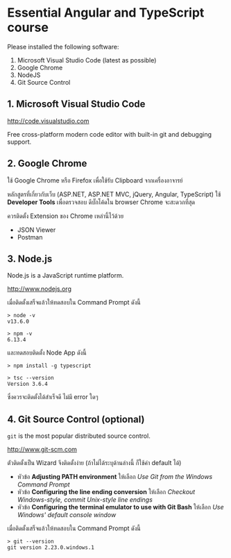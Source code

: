 # Essential Angular and TypeScript course

Please installed the following software:

1. Microsoft Visual Studio Code (latest as possible)
2. Google Chrome
3. NodeJS
4. Git Source Control 

## 1. Microsoft Visual Studio Code
http://code.visualstudio.com

Free cross-platform modern code editor 
with built-in git and debugging support. 


## 2. Google Chrome

ใช้ Google Chrome หรือ Firefox เพื่อใช้รับ Clipboard จากเครื่องอาจารย์

หลักสูตรที่เกี่ยวกับเว็บ (ASP.NET, ASP.NET MVC, jQuery, Angular, TypeScript) 
ใช้ **Developer Tools** เพื่อตรวจสอบ ดีบั๊กโค้ดใน browser Chrome จะสะดวกที่สุด

ควรติดตั้ง Extension ของ Chrome เหล่านี้ไว้ด้วย
- JSON Viewer
- Postman

## 3. Node.js

Node.js is a JavaScript runtime platform.

http://www.nodejs.org

เมื่อติดตั้งเสร็จแล้วให้ทดสอบใน Command Prompt ดังนี้

```
> node -v
v13.6.0

> npm -v  
6.13.4
```

และทดสอบติดตั้ง Node App ดังนี้

``` 
> npm install -g typescript   

> tsc --version
Version 3.6.4
```

ซึ่งควรจะติดตั้งได้สำเร็จดี ไม่มี error ใดๆ


## 4. Git Source Control (optional)

`git` is the most popular distributed source control.

http://www.git-scm.com

ตัวติดตั้งเป็น Wizard จึงติดตั้งง่าย (ถ้าไม่ได้ระบุด้านล่างนี้ ก็ใช้ค่า default ได้) 
- หัวข้อ **Adjusting PATH environment**
ให้เลือก *Use Git from the Windows Command Prompt*
- หัวข้อ **Configuring the line ending conversion** ให้เลือก
*Checkout Windows-style, commit Unix-style line endings*
- หัวข้อ **Configuring the terminal emulator to use with Git Bash** ให้เลือก 
*Use Windows' default console window*
 
เมื่อติดตั้งเสร็จแล้วให้ทดสอบใน Command Prompt ดังนี้

  ```
  > git --version  
  git version 2.23.0.windows.1
  ```
   
 
